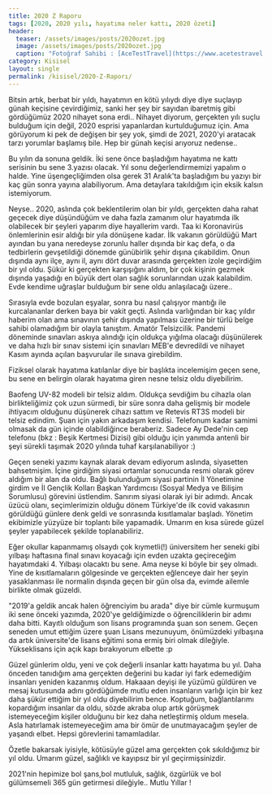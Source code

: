 ```yaml
---
title: 2020 Z Raporu
tags: [2020, 2020 yılı, hayatıma neler kattı, 2020 özeti]
header:
  teaser: /assets/images/posts/2020ozet.jpg
  image: /assets/images/posts/2020ozet.jpg
  caption: "Fotoğraf Sahibi : [AceTestTravel](https://www.acetestravel.com/2021-New-Year-Party-on-Istanbul-Bosphorus.html)"
category: Kisisel
layout: single
permalink: /kisisel/2020-Z-Raporı/
---
```


Bitsin artık, berbat bir yıldı, hayatımın en kötü yılıydı diye diye suçlayıp günah keçisine çevirdiğimiz, sanki her şey bir sayıdan ibaretmiş gibi gördüğümüz 2020 nihayet sona erdi.. Nihayet diyorum, gerçekten yılı suçlu bulduğum için değil, 2020 esprisi yapanlardan kurtulduğumuz için. Ama görüyorum ki pek de değişen bir şey yok, şimdi de 2021, 2020'yi aratacak tarzı yorumlar başlamış bile. Hep bir günah keçisi arıyoruz nedense..

Bu yılın da sonuna geldik. İki sene önce başladığım hayatıma ne kattı serisinin bu sene 3.yazısı olacak. Yıl sonu değerlendirmemizi yapalım o halde. Yine üşengeçliğimden olsa gerek 31 Aralık'ta başladığım bu yazıyı bir kaç gün sonra yayına alabiliyorum. Ama detaylara takıldığım için eksik kalsın istemiyorum.

Neyse.. 2020, aslında çok beklentilerim olan bir yıldı, gerçekten daha rahat geçecek diye düşündüğüm ve daha fazla zamanım olur hayatımda ilk olabilecek bir şeyleri yaparım diye hayallerim vardı. Taa ki Koronavirüs önlemlerinin esir aldığı bir yıla dönüşene kadar. İlk vakanın görüldüğü Mart ayından bu yana neredeyse zorunlu haller dışında bir kaç defa, o da tedbirlerin gevşetildiği dönemde günübirlik şehir dışına çıkabildim. Onun dışında aynı ilçe, aynı il, aynı dört duvar arasında gerçekten izole geçirdiğim bir yıl oldu. Şükür ki gerçekten karşışığını aldım, bir çok kişinin gezmek dışında yaşadığı en büyük dert olan sağlık sorunlarından uzak kalabildim. Evde kendime uğraşlar bulduğum bir sene oldu anlaşılacağı üzere..

Sırasıyla evde bozulan eşyalar, sonra bu nasıl çalışıyor mantığı ile kurcalananlar derken baya bir vakit geçti. Aslında varlığından bir kaç yıldır haberim olan ama sınavının şehir dışında yapılması üzerine bir türlü belge sahibi olamadığım bir olayla tanıştım. Amatör Telsizcilik. Pandemi döneminde sınavları askıya alındığı için oldukça yığılma olacağı düşünülerek ve daha hızlı bir sınav sistemi için sınavları MEB'e devredildi ve nihayet Kasım ayında açılan başvurular ile sınava girebildim.

Fiziksel olarak hayatıma katılanlar diye bir başlıkta incelemişim geçen sene, bu sene en belirgin olarak hayatıma giren nesne telsiz oldu diyebilirim.

Baofeng UV-82 modeli bir telsiz aldım. Oldukça sevdiğim bu cihazla olan birlikteliğimiz çok uzun sürmedi, bir süre sonra daha gelişmiş bir modele ihtiyacım olduğunu düşünerek cihazı sattım ve Retevis RT3S modeli bir telsiz edindim. Şuan için yakın arkadaşım kendisi. Telefonum kadar samimi olmasak da gün içinde olabildiğince beraberiz. Sadece Ay Dede'nin cep telefonu (bkz : Beşik Kertmesi Dizisi) gibi olduğu için yanımda antenli bir şeyi sürekli taşımak 2020 yılında tuhaf karşılanabiliyor :)

Geçen seneki yazımı kaynak alarak devam ediyorum aslında, siyasetten bahsetmişim. İçine girdiğim siyasi ortamlar sonucunda resmi olarak görev aldığım bir alan da oldu. Bağlı bulunduğum siyasi partinin İl Yönetimine girdim ve İl Gençlik Kolları Başkan Yardımcısı (Sosyal Medya ve Bilişim Sorumlusu) görevini üstlendim. Sanırım siyasi olarak iyi bir adımdı. Ancak üzücü olanı, seçimlerimizin olduğu dönem Türkiye'de ilk covid vakasının görüldüğü günlere denk geldi ve sonrasında kısıtlamalar başladı. Yönetim ekibimizle yüzyüze bir toplantı bile yapamadık. Umarım en kısa sürede güzel şeyler yapabilecek şekilde toplanabiliriz.

Eğer okullar kapanmamış olsaydı çok kıymetli(!) üniversitem her seneki gibi yılbaşı haftasına final sınavı koyacağı için evden uzakta geçireceğim hayatımdaki 4. Yılbaşı olacaktı bu sene. Ama neyse ki böyle bir şey olmadı. Yine de kısıtlamaların gölgesinde ve gerçekten eğlenceye dair her şeyin yasaklanması ile normalin dışında geçen bir gün olsa da, evimde ailemle birlikte olmak güzeldi.

"2019'a geldik ancak halen öğrenciyim bu arada" diye bir cümle kurmuşum iki sene önceki yazımda, 2020'ye geldiğimizde o öğrenciliklerin bir adımı daha bitti. Kayıtlı olduğum son lisans programında şuan son senem. Geçen seneden umut ettiğim üzere şuan Lisans mezunuyum, önümüzdeki yılbaşına da artık üniversite'de lisans eğitimi sona ermiş biri olmak dileğiyle. Yükseklisans için açık kapı bırakıyorum elbette :p

Güzel günlerim oldu, yeni ve çok değerli insanlar kattı hayatıma bu yıl. Daha önceden tanıdığım ama gerçekten değerini bu kadar iyi fark edemediğim insanları yeniden kazanmış oldum. Hakaaan deyişi ile yüzümü güldüren ve mesaj kutusunda adını gördüğümde mutlu eden insanların varlığı için bir kez daha şükür ettiğim bir yıl oldu diyebilirim bence. Koptuğum, bağlantılarımı kopardığım insanlar da oldu, sözde akraba olup artık görüşmek istemeyeceğim kişiler olduğunu bir kez daha netleştirmiş oldum mesela. Asla hatırlamak istemeyeceğim ama bir ömür de unutmayacağım şeyler de yaşandı elbet. Hepsi görevlerini tamamladılar.

Özetle bakarsak iyisiyle, kötüsüyle güzel ama gerçekten çok sıkıldığımız bir yıl oldu.
Umarım güzel, sağlıklı ve kayıpsız bir yıl geçirmişsinizdir.

2021'nin hepimize bol şans,bol mutluluk, sağlık, özgürlük ve bol gülümsemeli 365 gün getirmesi dileğiyle.. Mutlu Yıllar !
